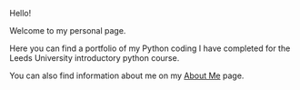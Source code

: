 Hello!

Welcome to my personal page. 

Here you can find a portfolio of my Python coding I have completed for the Leeds University introductory python course. 

You can also find information about me on my [About Me](https://mayamiddletonwelch.github.io/index2) page. 
